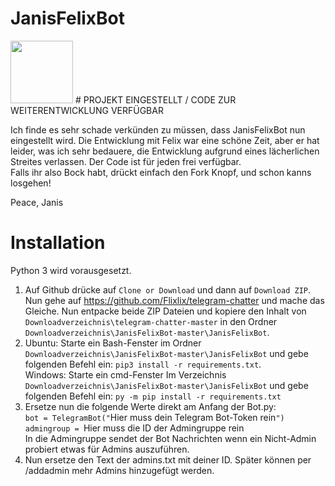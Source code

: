 # JanisFelixBot
<img src="https://raw.githubusercontent.com/Sonixier/JanisFelixBot/master/JanisFelixBot/pictures/icon.jpg" width="100" height="100" />
# PROJEKT EINGESTELLT / CODE ZUR WEITERENTWICKLUNG VERFÜGBAR        
    
Ich finde es sehr schade verkünden zu müssen, dass JanisFelixBot nun eingestellt wird. Die Entwicklung mit Felix war eine schöne Zeit, aber er hat leider, was ich sehr bedauere, die Entwicklung aufgrund eines lächerlichen Streites verlassen. Der Code ist für jeden frei verfügbar.    
Falls ihr also Bock habt, drückt einfach den Fork Knopf, und schon kanns losgehen!    
    
Peace, Janis    



# Installation

Python 3 wird vorausgesetzt.

1. Auf Github drücke auf ``Clone or Download`` und dann auf ``Download ZIP``. Nun gehe auf https://github.com/Flixlix/telegram-chatter und mache das Gleiche. Nun entpacke beide ZIP Dateien und kopiere den Inhalt von ``Downloadverzeichnis\telegram-chatter-master`` in den Ordner ``Downloadverzeichnis\JanisFelixBot-master\JanisFelixBot``.
2. Ubuntu: Starte ein Bash-Fenster im Ordner ``Downloadverzeichnis\JanisFelixBot-master\JanisFelixBot`` und gebe folgenden Befehl ein: ``pip3 install -r requirements.txt``.   
   Windows: Starte ein cmd-Fenster Im Verzeichnis ``Downloadverzeichnis\JanisFelixBot-master\JanisFelixBot`` und gebe folgenden Befehl ein: ``py -m pip install -r requirements.txt``   
3. Ersetze nun die folgende Werte direkt am Anfang der Bot.py:   
`bot = TelegramBot("`Hier muss dein Telegram Bot-Token rein`")`   
`admingroup = `Hier muss die ID der Admingruppe rein   
  In die Admingruppe sendet der Bot Nachrichten wenn ein Nicht-Admin probiert etwas für Admins auszuführen.
4. Nun ersetze den Text der admins.txt mit deiner ID. Später können per /addadmin mehr Admins hinzugefügt werden.  
